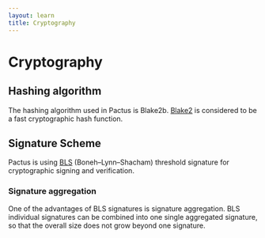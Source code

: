 ```yaml
---
layout: learn
title: Cryptography
---
```


# Cryptography

## Hashing algorithm

The hashing algorithm used in Pactus is Blake2b. [Blake2](https://www.blake2.net/) is considered to be
a fast cryptographic hash function.

## Signature Scheme

Pactus is using [BLS](https://datatracker.ietf.org/doc/draft-irtf-cfrg-bls-signature/)
(Boneh–Lynn–Shacham) threshold signature for cryptographic signing and verification.

### Signature aggregation

One of the advantages of BLS signatures is signature aggregation. BLS individual signatures can be
combined into one single aggregated signature, so that the overall size does not grow beyond one
signature.
